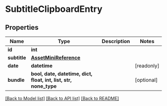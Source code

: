 # SubtitleClipboardEntry


## Properties

Name | Type | Description | Notes
------------ | ------------- | ------------- | -------------
**id** | **int** |  | 
**subtitle** | [**AssetMiniReference**](AssetMiniReference.md) |  | 
**date** | **datetime** |  | [readonly] 
**bundle** | **bool, date, datetime, dict, float, int, list, str, none_type** |  | [optional] 

[[Back to Model list]](../README.md#models) [[Back to API list]](../README.md#api-endpoints) [[Back to README]](../README.md)


